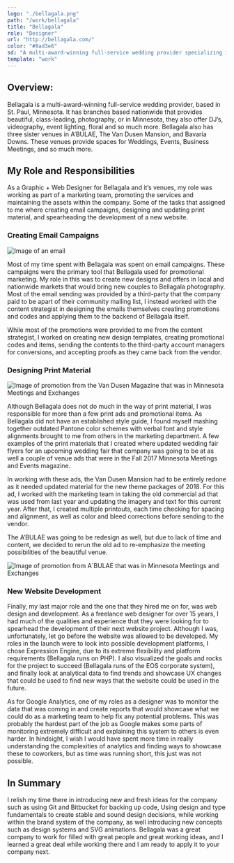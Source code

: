 ```yaml
---
logo: "./bellagala.png"
path: "/work/bellagala"
title: "Bellagala"
role: "Designer"
url: "http://bellagala.com/"
color: "#8ad3e6"
sd: "A multi-award-winning full-service wedding provider specializing in Photography, DJ's, Videography, and more."
template: "work"
---
```


## Overview:

Bellagala is a multi-award-winning full-service wedding provider, based in St. Paul, Minnesota. It has branches based nationwide that provides beautiful, class-leading, photography, or in Minnesota, they also offer DJ’s, videography, event lighting, floral and so much more. Bellagala also has three sister venues in A’BULAE, The Van Dusen Mansion, and Bavaria Downs. These venues provide spaces for Weddings, Events, Business Meetings, and so much more.

## My Role and Responsibilities

As a Graphic + Web Designer for Bellagala and it’s venues, my role was working as part of a marketing team, promoting the services and maintaining the assets within the company. Some of the tasks that assigned to me where creating email campaigns, designing and updating print material, and spearheading the development of a new website.

### Creating Email Campaigns

![Image of an email](./Kansas-City-knot-9-6-185.jpg)

Most of my time spent with Bellagala was spent on email campaigns. These campaigns were the primary tool that Bellagala used for promotional marketing. My role in this was to create new designs and offers in local and nationwide markets that would bring new couples to Bellagala photography. Most of the email sending was provided by a third-party that the company paid to be apart of their community mailing list, I instead worked with the content strategist in designing the emails themselves creating promotions and codes and applying them to the backend of Bellagala itself.

While most of the promotions were provided to me from the content strategist, I worked on creating new design templates, creating promotional codes and items, sending the contents to the third-party account managers for conversions, and accepting proofs as they came back from the vendor.

### Designing Print Material

![Image of promotion from the Van Dusen Magazine that was in Minnesota Meetings and Exchanges](./VDM.jpg)

Although Bellagala does not do much in the way of print material, I was responsible for more than a few print ads and promotional items. As Bellagala did not have an established style guide, I found myself mashing together outdated Pantone color schemes with verbal font and style alignments brought to me from others in the marketing department. A few examples of the print materials that I created where updated wedding fair flyers for an upcoming wedding fair that company was going to be at as well a couple of venue ads that were in the Fall 2017 Minnesota Meetings and Events magazine.

In working with these ads, the Van Dusen Mansion had to be entirely redone as it needed updated material for the new theme packages of 2018. For this ad, I worked with the marketing team in taking the old commercial ad that was used from last year and updating the imagery and text for this current year. After that, I created multiple printouts, each time checking for spacing and alignment, as well as color and bleed corrections before sending to the vendor.

The A’BULAE was going to be redesign as well, but due to lack of time and content, we decided to rerun the old ad to re-emphasize the meeting possibilities of the beautiful venue.

![Image of promotion from A`BULAE that was in Minnesota Meetings and Exchanges](./AB.jpg)

### New Website Development

Finally, my last major role and the one that they hired me on for, was web design and development. As a freelance web designer for over 15 years, I had much of the qualities and experience that they were looking for to spearhead the development of their next website project. Although I was, unfortunately, let go before the website was allowed to be developed. My roles in the launch were to look into possible development platforms, I chose Expression Engine, due to its extreme flexibility and platform requirements (Bellagala runs on PHP). I also visualized the goals and rocks for the project to succeed (Bellagala runs of the EOS corporate system), and finally look at analytical data to find trends and showcase UX changes that could be used to find new ways that the website could be used in the future.

As for Google Analytics, one of my roles as a designer was to monitor the data that was coming in and create reports that would showcase what we could do as a marketing team to help fix any potential problems. This was probably the hardest part of the job as Google makes some parts of monitoring extremely difficult and explaining this system to others is even harder. In hindsight, I wish I would have spent more time in really understanding the complexities of analytics and finding ways to showcase these to coworkers, but as time was running short, this just was not possible.

## In Summary

I relish my time there in introducing new and fresh ideas for the company such as using Git and Bitbucket for backing up code, Using design and type fundamentals to create stable and sound design decisions, while working within the brand system of the company, as well introducing new concepts such as design systems and SVG animations. Bellagala was a great company to work for filled with great people and great working ideas, and I learned a great deal while working there and I am ready to apply it to your company next.
